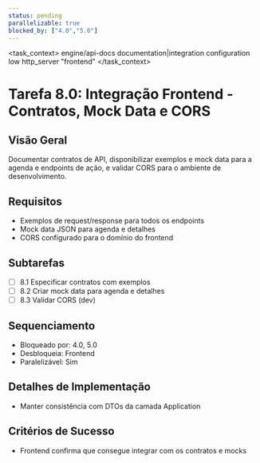 ```yaml
---
status: pending
parallelizable: true
blocked_by: ["4.0","5.0"]
---
```


<task_context>
<domain>engine/api-docs</domain>
<type>documentation|integration</type>
<scope>configuration</scope>
<complexity>low</complexity>
<dependencies>http_server</dependencies>
<unblocks>"frontend"</unblocks>
</task_context>

# Tarefa 8.0: Integração Frontend - Contratos, Mock Data e CORS

## Visão Geral
Documentar contratos de API, disponibilizar exemplos e mock data para a agenda e endpoints de ação, e validar CORS para o ambiente de desenvolvimento.

## Requisitos
- Exemplos de request/response para todos os endpoints
- Mock data JSON para agenda e detalhes
- CORS configurado para o domínio do frontend

## Subtarefas
- [ ] 8.1 Especificar contratos com exemplos
- [ ] 8.2 Criar mock data para agenda e detalhes
- [ ] 8.3 Validar CORS (dev)

## Sequenciamento
- Bloqueado por: 4.0, 5.0
- Desbloqueia: Frontend
- Paralelizável: Sim

## Detalhes de Implementação
- Manter consistência com DTOs da camada Application

## Critérios de Sucesso
- Frontend confirma que consegue integrar com os contratos e mocks